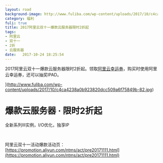 ```yaml
---
layout: road
background-image: http://www.fuliba.com/wp-content/uploads/2017/10/c4ca4238a0b923820dcc509a6f75849b-82.jpg
category: 福利
fuli: true
title: 2017阿里云双十一爆款云服务器限时2折起
tags:
- 阿里云
- 双十一
- 2折
- 云服务器
date:   2017-10-24 18:25:54
---
```



2017阿里云双十一爆款云服务器限时2折起。领取[阿里云幸运券](https://promotion.aliyun.com/ntms/act/ambassador/sharetouser.html?userCode=vf2b5zld&utm_source=vf2b5zld)，购买时使用阿里云幸运券，还可以抽奖IPAD。

[](http://www.fuliba.com/wp-content/uploads/2017/10/c4ca4238a0b923820dcc509a6f75849b-82.jpg)](http://www.fuliba.com/wp-content/uploads/2017/10/c4ca4238a0b923820dcc509a6f75849b-82.jpg)

# 爆款云服务器 · 限时2折起

全新系列III实例，I/O优化，独享IP

 

阿里云双十一活动爆款活动页：[https://promotion.aliyun.com/ntms/act/pre20171111.html](https://promotion.aliyun.com/ntms/act/pre20171111.html)

 

